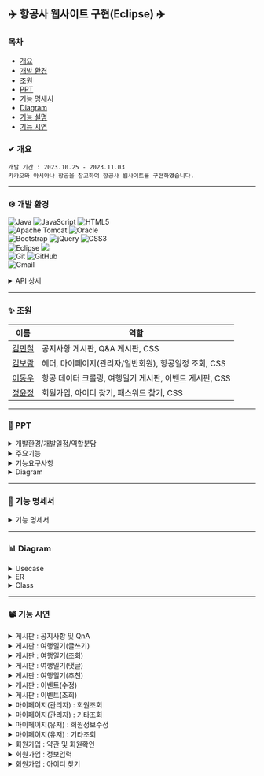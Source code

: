 <Resource auth="Container" driverClassName="oracle.jdbc.OracleDriver" maxIdle="10" maxTotal="20" maxWaitMillis="-1" name="jdbc/myoracle" password="tiger" type="javax.sql.DataSource" url="jdbc:oracle:thin:@192.168.0.32:1521:xe" username="scott"/>

## ✈️ 항공사 웹사이트 구현(Eclipse) ✈️

### 목차
* [개요](#-개요)
* [개발 환경](#-개발-환경)
* [조원](#-조원)
* [PPT](#-ppt)
* [기능 명세서](#-기능-명세서)
* [Diagram](#-diagram)
* [기능 설명](#-기능-설명)
* [기능 시연](#-기능-시연)

### ✔ 개요
```
개발 기간 : 2023.10.25 - 2023.11.03
카카오와 아시아나 항공을 참고하여 항공사 웹사이트를 구현하였습니다.
```
***

### ⚙ 개발 환경
![Java](https://img.shields.io/badge/java-%23ED8B00.svg?style=for-the-badge&logo=openjdk&logoColor=white)
![JavaScript](https://img.shields.io/badge/javascript-%23323330.svg?style=for-the-badge&logo=javascript&logoColor=%23F7DF1E)
![HTML5](https://img.shields.io/badge/html5-%23E34F26.svg?style=for-the-badge&logo=html5&logoColor=white)
<br>
![Apache Tomcat](https://img.shields.io/badge/apache%20tomcat-%23F8DC75.svg?style=for-the-badge&logo=apache-tomcat&logoColor=black)
![Oracle](https://img.shields.io/badge/Oracle-F80000?style=for-the-badge&logo=oracle&logoColor=white)
<br>
![Bootstrap](https://img.shields.io/badge/bootstrap-%238511FA.svg?style=for-the-badge&logo=bootstrap&logoColor=white)
![jQuery](https://img.shields.io/badge/jquery-%230769AD.svg?style=for-the-badge&logo=jquery&logoColor=white)
![CSS3](https://img.shields.io/badge/css3-%231572B6.svg?style=for-the-badge&logo=css3&logoColor=white)
<br>
![Eclipse](https://img.shields.io/badge/Eclipse-FE7A16.svg?style=for-the-badge&logo=Eclipse&logoColor=white)
<img src="https://img.shields.io/badge/JSP-E34F26?style=flat-square&logo=JSP&logoColor=white">
<br>
![Git](https://img.shields.io/badge/git-%23F05033.svg?style=for-the-badge&logo=git&logoColor=white)
![GitHub](https://img.shields.io/badge/github-%23121011.svg?style=for-the-badge&logo=github&logoColor=white)
<br>
![Gmail](https://img.shields.io/badge/Gmail-D14836?style=for-the-badge&logo=gmail&logoColor=white)

<details>
	<summary>
		API 상세
	</summary>
  
* 메일 전송 : activation.jar, imap.jar, javax.mail-api-1.4.7, mailapi, smtp.jar​
* 기타 : Selenium(크롤링), Summernote(게시판 에디터), DateRangePicker(날짜 선택)

</details>

***

### ✨ 조원
|이름|역할|
|----|------|
|[김민철](https://github.com/alscjf6702)|공지사항 게시판, Q&A 게시판, CSS​|
|[김보람](https://github.com/kbr7105)|헤더, 마이페이지(관리자/일반회원), 항공일정 조회, CSS​|
|[이동우](https://github.com/dwdwdw12)|항공 데이터 크롤링, 여행일기 게시판, 이벤트 게시판, CSS|
|[정윤정](https://github.com/yjeongyjeong)|회원가입, 아이디 찾기, 패스워드 찾기, CSS​|

***

### 📂 PPT
<details>
  <summary>
   개발환경/개발일정/역할분담
  </summary>

![Slide1](https://github.com/yjeongyjeong/project01/assets/147116001/ced6e558-0b49-4542-9367-9c24320a9f04)
![Slide2](https://github.com/yjeongyjeong/project01/assets/147116001/c510938e-3acc-45ce-b4e4-56c3822dbbd7)
![Slide3](https://github.com/yjeongyjeong/project01/assets/147116001/e5fc902c-97d5-4948-a780-991040fb8188)
![Slide4](https://github.com/yjeongyjeong/project01/assets/147116001/1ffddd91-b083-4c83-bf9c-02b7b23c2486)
![Slide5](https://github.com/yjeongyjeong/project01/assets/147116001/5f380692-3b2c-470f-a898-68e339a2d819)

</details>

<details>
  <summary>
   주요기능
  </summary>
  
![Slide10](https://github.com/yjeongyjeong/project01/assets/147116001/3048518c-b2a1-4c8c-b53b-54f3a1d10a39)
![Slide11](https://github.com/yjeongyjeong/project01/assets/147116001/862802aa-34f0-4988-a33d-8a9302627e22)
![Slide12](https://github.com/yjeongyjeong/project01/assets/147116001/b7a60d39-cc9e-4f34-aeb8-d972a1af5b4c)
![Slide13](https://github.com/yjeongyjeong/project01/assets/147116001/b8ae91f8-b0df-49da-83b8-197f06421b2f)
![Slide14](https://github.com/yjeongyjeong/project01/assets/147116001/1f5a449c-58b0-4673-bb32-53f29c19bc9c)
![Slide15](https://github.com/yjeongyjeong/project01/assets/147116001/2a8ac03c-e0f3-49b3-99e5-9a22ad4dd0d6)
  
</details>

<details>
  <summary>
   기능요구사항
  </summary>  
  
![Slide17](https://github.com/yjeongyjeong/project01/assets/147116001/633fe9e6-827f-431a-918b-74d179e173a6)
![Slide18](https://github.com/yjeongyjeong/project01/assets/147116001/64e35c79-0d7c-4297-85a5-dca62ed1762b)
![Slide19](https://github.com/yjeongyjeong/project01/assets/147116001/2bd03d7f-172c-4bc5-aa0d-9996765b3dbd)
![Slide20](https://github.com/yjeongyjeong/project01/assets/147116001/e25ef96a-4644-4921-8e92-326e84365837)
![Slide21](https://github.com/yjeongyjeong/project01/assets/147116001/2bc0def0-b74e-4c2d-b931-362c207822be)
![Slide22](https://github.com/yjeongyjeong/project01/assets/147116001/0bbab065-9e84-4f68-8c6f-b70555ae268f)
![Slide23](https://github.com/yjeongyjeong/project01/assets/147116001/d5556188-5e7f-4ed6-a7bb-19770815dbd1)
![Slide24](https://github.com/yjeongyjeong/project01/assets/147116001/5bb4c85e-a323-45b2-9640-103590a1ef04)
![Slide25](https://github.com/yjeongyjeong/project01/assets/147116001/35984401-eccd-4726-9ae6-62f5a32a2e25)
![Slide26](https://github.com/yjeongyjeong/project01/assets/147116001/fbee83b4-b41f-4e9b-a7bd-4723eadc9a08)  
  
  </details>
  
<details>
  <summary>
   Diagram
  </summary>  

![Slide6](https://github.com/yjeongyjeong/project01/assets/147116001/ae50c435-fd8a-467e-a7a2-e144efa89f9c)
![Slide7](https://github.com/yjeongyjeong/project01/assets/147116001/54913729-ae84-4ebb-b0c0-a144434d8880)
![Slide8](https://github.com/yjeongyjeong/project01/assets/147116001/623a0ef4-af36-45a7-b325-3aa25b086136)
![Slide9](https://github.com/yjeongyjeong/project01/assets/147116001/652efea7-c088-4760-8419-68d873f50576)

</details>

***

### 📑 기능 명세서
<details>
  <summary>
    기능 명세서
  </summary>
  
![기능명세서](https://github.com/yjeongyjeong/AirlineProject-eclipse-/assets/147116001/9f6880b0-b96f-491d-8074-30cdd2ed88ac)

</details>

***

### 📊 Diagram
<details>
  <summary>
    Usecase
  </summary>

![UsecaseDiagram](https://github.com/yjeongyjeong/springProject/assets/147116001/9bf8257a-47ec-45c4-8615-8b5a4fb0b453)
 </details>
 
<details>
  <summary>
    ER
  </summary>

![ERDiagram](https://github.com/yjeongyjeong/AirlineProject-eclipse-/assets/147116001/89831676-8955-4c50-8813-772cbbbeb027)

</details>

<details>
  <summary>
    Class
  </summary>

![ClassDiagram](https://github.com/yjeongyjeong/AirlineProject-eclipse-/assets/147116001/6039b560-2e4d-4fb9-93df-13b09211e434)

</details>

***

### 📽 기능 시연

<details>
  <summary>
    게시판 : 공지사항 및 QnA
  </summary>

https://github.com/yjeongyjeong/AirlineProject-eclipse-/assets/147116001/45fda15c-5a2b-4e96-a69f-df52ead16693

</details>

<details>
  <summary>
    게시판 : 여행일기(글쓰기)
  </summary>

https://github.com/yjeongyjeong/AirlineProject-eclipse-/assets/147116001/e85c1038-6f1a-4e54-8132-1ff33319b2ef

</details>

<details>
  <summary>
    게시판 : 여행일기(조회)
  </summary>

https://github.com/yjeongyjeong/AirlineProject-eclipse-/assets/147116001/0c422b21-ebac-4ac5-a8e2-ed66d0693563

</details>

<details>
  <summary>
    게시판 : 여행일기(댓글)
  </summary>

https://github.com/yjeongyjeong/AirlineProject-eclipse-/assets/147116001/a7fe4e6e-4fc2-41e4-a0c0-2c5f8822e189

</details>

<details>
  <summary>
    게시판 : 여행일기(추천)
  </summary>

https://github.com/yjeongyjeong/AirlineProject-eclipse-/assets/147116001/a9acf6f9-b22f-49a5-b779-16da80ce3c63

</details>

<details>
  <summary>
    게시판 : 이벤트(수정)
  </summary>
  
  https://github.com/yjeongyjeong/AirlineProject-eclipse-/assets/147116001/9936f3e9-ca09-450b-af99-299dcfa2b83d
  

</details>

<details>
  <summary>
    게시판 : 이벤트(조회)
  </summary>

https://github.com/yjeongyjeong/AirlineProject-eclipse-/assets/147116001/46b1f85d-f1c8-4c26-8299-20c2b1311232

</details>

<details>
  <summary>
    마이페이지(관리자) : 회원조회
  </summary>

https://github.com/yjeongyjeong/AirlineProject-eclipse-/assets/147116001/7eb94747-f916-46b0-9d51-693f0ee4cb0e

</details>

<details>
  <summary>
    마이페이지(관리자) : 기타조회
  </summary>

https://github.com/yjeongyjeong/AirlineProject-eclipse-/assets/147116001/d8e5e128-b3bb-4bab-b0aa-8a2bf621cfa8

</details>

<details>
  <summary>
    마이페이지(유저) : 회원정보수정
  </summary>

https://github.com/yjeongyjeong/AirlineProject-eclipse-/assets/147116001/b1a3636f-2a2e-4205-8026-35bd65aaf401

</details>

<details>
  <summary>
    마이페이지(유저) : 기타조회
  </summary>

https://github.com/yjeongyjeong/AirlineProject-eclipse-/assets/147116001/fe01f08e-e4cb-4c34-83c7-b80bc376a764

</details>

<details>
  <summary>
    회원가입 : 약관 및 회원확인
  </summary>

https://github.com/yjeongyjeong/AirlineProject-eclipse-/assets/147116001/dbe588b4-7cba-4f51-9dea-7fd76d16db3a

</details>

<details>
  <summary>
    회원가입 : 정보입력
  </summary>

https://github.com/yjeongyjeong/AirlineProject-eclipse-/assets/147116001/24fdf0f3-225e-458f-be8d-d90f08994bd0

</details>

<details>
  <summary>
    회원가입 : 아이디 찾기
  </summary>

https://github.com/yjeongyjeong/AirlineProject-eclipse-/assets/147116001/cfbaca51-99cb-4cfc-a109-1677927edd9f

</details>

   